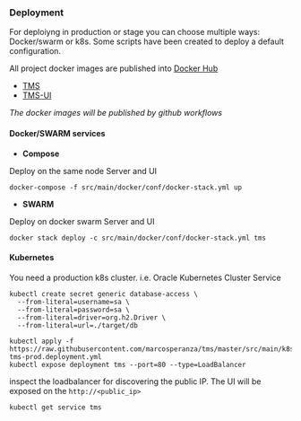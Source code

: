 ### Deployment

For deploiyng in production or stage you can choose multiple ways: Docker/swarm or k8s. Some scripts have been created to
deploy a default configuration.

All project docker images are published into [Docker Hub](https://hub.docker.com/u/marcosperanza79)

- [TMS](https://hub.docker.com/u/marcosperanza79/tms)
- [TMS-UI](https://hub.docker.com/u/marcosperanza79/tms-ui)

_The docker images will be published by github workflows_

#### Docker/SWARM services

- **Compose**

Deploy on the same node Server and UI

```
docker-compose -f src/main/docker/conf/docker-stack.yml up
```

- **SWARM**

Deploy on docker swarm Server and UI

```
docker stack deploy -c src/main/docker/conf/docker-stack.yml tms
```

#### Kubernetes

You need a production k8s cluster. i.e. Oracle Kubernetes Cluster Service

```
kubectl create secret generic database-access \
  --from-literal=username=sa \
  --from-literal=password=sa \
  --from-literal=driver=org.h2.Driver \
  --from-literal=url=./target/db

kubectl apply -f https://raw.githubusercontent.com/marcosperanza/tms/master/src/main/k8s/k8s-tms-prod.deployment.yml
kubectl expose deployment tms --port=80 --type=LoadBalancer
```

inspect the loadbalancer for discovering the public IP. The UI will be exposed on the `http://<public_ip>`

```
kubectl get service tms
```


